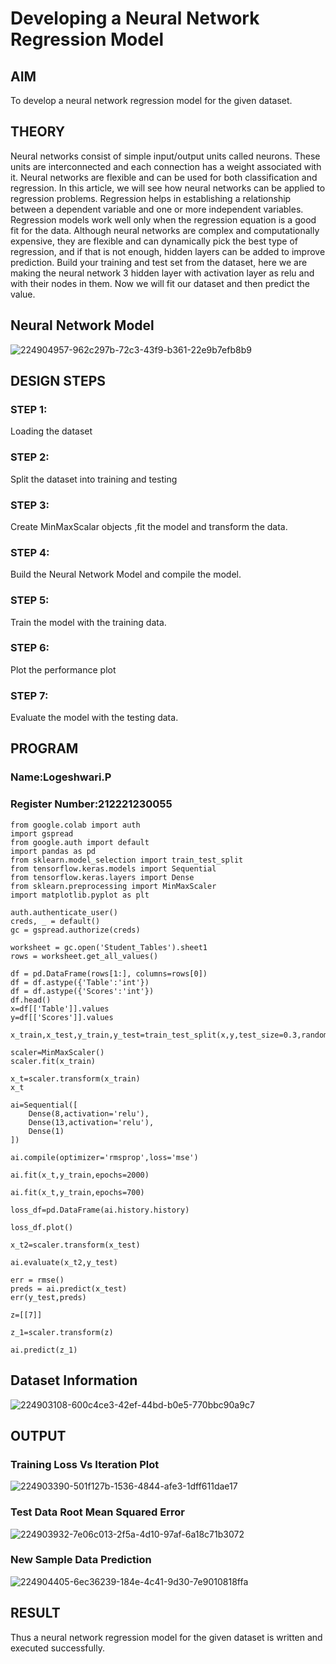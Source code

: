 # Developing a Neural Network Regression Model
## AIM
To develop a neural network regression model for the given dataset.
## THEORY
Neural networks consist of simple input/output units called neurons. These units are interconnected and each connection has a weight associated with it. Neural networks are flexible and can be used for both classification and regression. In this article, we will see how neural networks can be applied to regression problems.
Regression helps in establishing a relationship between a dependent variable and one or more independent variables. Regression models work well only when the regression equation is a good fit for the data. Although neural networks are complex and computationally expensive, they are flexible and can dynamically pick the best type of regression, and if that is not enough, hidden layers can be added to improve prediction.
Build your training and test set from the dataset, here we are making the neural network 3 hidden layer with activation layer as relu and with their nodes in them. Now we will fit our dataset and then predict the value.
## Neural Network Model
![224904957-962c297b-72c3-43f9-b361-22e9b7efb8b9](https://github.com/logeshwari2004/basic-nn-model/assets/94211349/96b14e99-21f1-45a6-b519-84677c27c181)
## DESIGN STEPS
### STEP 1:
Loading the dataset
### STEP 2:
Split the dataset into training and testing
### STEP 3:
Create MinMaxScalar objects ,fit the model and transform the data.
### STEP 4:
Build the Neural Network Model and compile the model.
### STEP 5:
Train the model with the training data.
### STEP 6:
Plot the performance plot
### STEP 7:
Evaluate the model with the testing data.
## PROGRAM
### Name:Logeshwari.P
### Register Number:212221230055
```
from google.colab import auth
import gspread
from google.auth import default
import pandas as pd
from sklearn.model_selection import train_test_split
from tensorflow.keras.models import Sequential
from tensorflow.keras.layers import Dense
from sklearn.preprocessing import MinMaxScaler
import matplotlib.pyplot as plt

auth.authenticate_user()
creds, _ = default()
gc = gspread.authorize(creds)

worksheet = gc.open('Student_Tables').sheet1
rows = worksheet.get_all_values()

df = pd.DataFrame(rows[1:], columns=rows[0])
df = df.astype({'Table':'int'})
df = df.astype({'Scores':'int'})
df.head()
x=df[['Table']].values
y=df[['Scores']].values

x_train,x_test,y_train,y_test=train_test_split(x,y,test_size=0.3,random_state=0)

scaler=MinMaxScaler()
scaler.fit(x_train)

x_t=scaler.transform(x_train)
x_t

ai=Sequential([
    Dense(8,activation='relu'),
    Dense(13,activation='relu'),
    Dense(1)
])

ai.compile(optimizer='rmsprop',loss='mse')

ai.fit(x_t,y_train,epochs=2000)

ai.fit(x_t,y_train,epochs=700)

loss_df=pd.DataFrame(ai.history.history)

loss_df.plot()

x_t2=scaler.transform(x_test)

ai.evaluate(x_t2,y_test)

err = rmse()
preds = ai.predict(x_test)
err(y_test,preds)

z=[[7]]

z_1=scaler.transform(z)

ai.predict(z_1)

```
## Dataset Information
![224903108-600c4ce3-42ef-44bd-b0e5-770bbc90a9c7](https://github.com/logeshwari2004/basic-nn-model/assets/94211349/b7874884-a671-499a-a30c-a36c999698d9)
## OUTPUT
### Training Loss Vs Iteration Plot
![224903390-501f127b-1536-4844-afe3-1dff611dae17](https://github.com/logeshwari2004/basic-nn-model/assets/94211349/6d8ac3a3-5c9b-428b-83d7-371c17ed7ac1)
### Test Data Root Mean Squared Error
![224903932-7e06c013-2f5a-4d10-97af-6a18c71b3072](https://github.com/logeshwari2004/basic-nn-model/assets/94211349/93c02d58-65d4-4e88-bc13-7a337a9608c5)
### New Sample Data Prediction
![224904405-6ec36239-184e-4c41-9d30-7e9010818ffa](https://github.com/logeshwari2004/basic-nn-model/assets/94211349/f4fa90ad-15b3-42d6-941f-cb4309a33a68)
## RESULT
Thus a neural network regression model for the given dataset is written and executed successfully.
